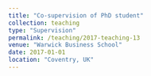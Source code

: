 ```yaml
---
title: "Co-supervision of PhD student"
collection: teaching
type: "Supervision"
permalink: /teaching/2017-teaching-13
venue: "Warwick Business School"
date: 2017-01-01
location: "Coventry, UK"
---
```

